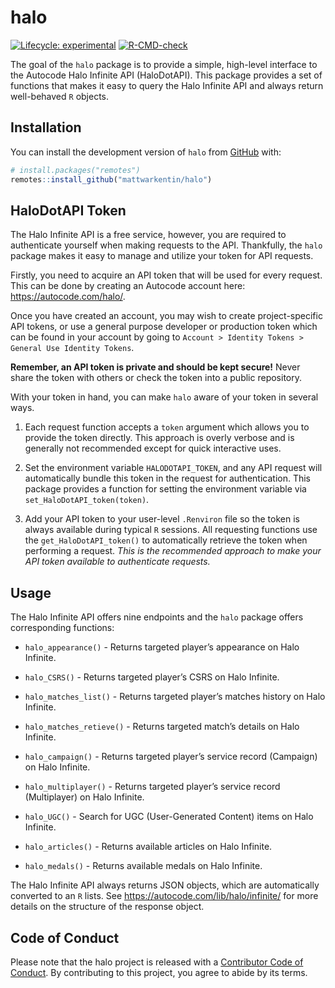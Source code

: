 
# halo

<!-- badges: start -->

[![Lifecycle:
experimental](https://img.shields.io/badge/lifecycle-experimental-orange.svg)](https://lifecycle.r-lib.org/articles/stages.html#experimental)
[![R-CMD-check](https://github.com/mattwarkentin/halo/workflows/R-CMD-check/badge.svg)](https://github.com/mattwarkentin/halo/actions)
<!-- badges: end -->

The goal of the `halo` package is to provide a simple, high-level
interface to the Autocode Halo Infinite API (HaloDotAPI). This package
provides a set of functions that makes it easy to query the Halo
Infinite API and always return well-behaved `R` objects.

## Installation

You can install the development version of `halo` from
[GitHub](https://github.com/) with:

``` r
# install.packages("remotes")
remotes::install_github("mattwarkentin/halo")
```

## HaloDotAPI Token

The Halo Infinite API is a free service, however, you are required to
authenticate yourself when making requests to the API. Thankfully, the
`halo` package makes it easy to manage and utilize your token for API
requests.

Firstly, you need to acquire an API token that will be used for every
request. This can be done by creating an Autocode account here:
<https://autocode.com/halo/>.

Once you have created an account, you may wish to create
project-specific API tokens, or use a general purpose developer or
production token which can be found in your account by going to
`Account > Identity Tokens > General Use Identity Tokens`.

**Remember, an API token is private and should be kept secure!** Never
share the token with others or check the token into a public repository.

With your token in hand, you can make `halo` aware of your token in
several ways.

1.  Each request function accepts a `token` argument which allows you to
    provide the token directly. This approach is overly verbose and is
    generally not recommended except for quick interactive uses.

2.  Set the environment variable `HALODOTAPI_TOKEN`, and any API request
    will automatically bundle this token in the request for
    authentication. This package provides a function for setting the
    environment variable via `set_HaloDotAPI_token(token)`.

3.  Add your API token to your user-level `.Renviron` file so the token
    is always available during typical `R` sessions. All requesting
    functions use the `get_HaloDotAPI_token()` to automatically retrieve
    the token when performing a request. *This is the recommended
    approach to make your API token available to authenticate requests.*

## Usage

The Halo Infinite API offers nine endpoints and the `halo` package
offers corresponding functions:

-   `halo_appearance()` - Returns targeted player’s appearance on Halo
    Infinite.

-   `halo_CSRS()` - Returns targeted player’s CSRS on Halo Infinite.

-   `halo_matches_list()` - Returns targeted player’s matches history on
    Halo Infinite.

-   `halo_matches_retieve()` - Returns targeted match’s details on Halo
    Infinite.

-   `halo_campaign()` - Returns targeted player’s service record
    (Campaign) on Halo Infinite.

-   `halo_multiplayer()` - Returns targeted player’s service record
    (Multiplayer) on Halo Infinite.

-   `halo_UGC()` - Search for UGC (User-Generated Content) items on Halo
    Infinite.

-   `halo_articles()` - Returns available articles on Halo Infinite.

-   `halo_medals()` - Returns available medals on Halo Infinite.

The Halo Infinite API always returns JSON objects, which are
automatically converted to an `R` lists. See
<https://autocode.com/lib/halo/infinite/> for more details on the
structure of the response object.

## Code of Conduct

Please note that the halo project is released with a [Contributor Code
of
Conduct](https://contributor-covenant.org/version/2/0/CODE_OF_CONDUCT.html).
By contributing to this project, you agree to abide by its terms.
